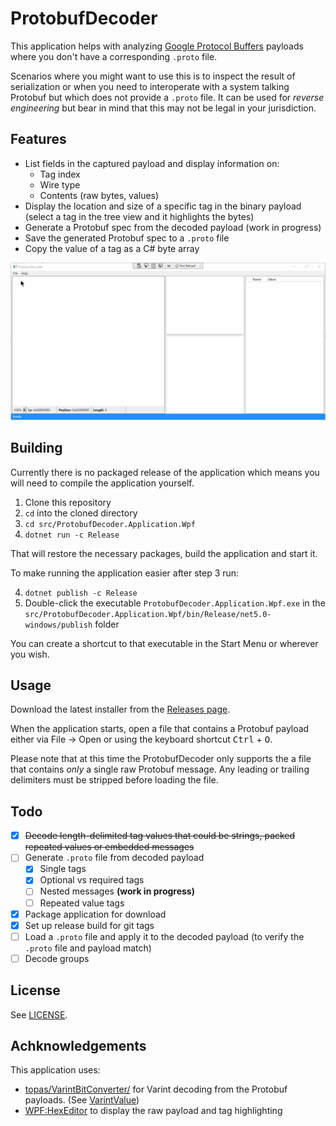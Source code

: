 # ProtobufDecoder

This application helps with analyzing [Google Protocol Buffers](https://developers.google.com/protocol-buffers) payloads where you don't have a corresponding `.proto` file.

Scenarios where you might want to use this is to inspect the result of serialization or when you need to interoperate with a system talking Protobuf but which does not provide a `.proto` file. 
It can be used for _reverse engineering_ but bear in mind that this may not be legal in your jurisdiction.

## Features

- List fields in the captured payload and display information on:
  - Tag index
  - Wire type
  - Contents (raw bytes, values) 
- Display the location and size of a specific tag in the binary payload (select a tag in the tree view and it highlights the bytes)
- Generate a Protobuf spec from the decoded payload (work in progress)
- Save the generated Protobuf spec to a `.proto` file
- Copy the value of a tag as a C# byte array

![animated application demo](./app-demo.gif)

## Building

Currently there is no packaged release of the application which means you will need to compile the application yourself.

1. Clone this repository
2. `cd` into the cloned directory
3. `cd src/ProtobufDecoder.Application.Wpf`
4. `dotnet run -c Release`

That will restore the necessary packages, build the application and start it.

To make running the application easier after step 3 run:

4. `dotnet publish -c Release`
5. Double-click the executable `ProtobufDecoder.Application.Wpf.exe` in the `src/ProtobufDecoder.Application.Wpf/bin/Release/net5.0-windows/publish` folder

You can create a shortcut to that executable in the Start Menu or wherever you wish.

## Usage

Download the latest installer from the [Releases page](https://github.com/sandermvanvliet/ProtobufDecoder/releases).


When the application starts, open a file that contains a Protobuf payload either via File -> Open or using the keyboard shortcut <kbd>Ctrl</kbd> + <kbd>O</kbd>.

Please note that at this time the ProtobufDecoder only supports the a file that contains _only_ a single raw Protobuf message. Any leading or trailing delimiters must be stripped before loading the file.

## Todo

- [X] ~~Decode length-delimited tag values that could be strings, packed repeated values or embedded messages~~
- [ ] Generate `.proto` file from decoded payload
  - [x] Single tags
  - [x] Optional vs required tags
  - [ ] Nested messages **(work in progress)**
  - [ ] Repeated value tags
- [x] Package application for download
- [x] Set up release build for git tags
- [ ] Load a `.proto` file and apply it to the decoded payload (to verify the `.proto` file and payload match)
- [ ] Decode groups

## License

See [LICENSE](./LICENSE).

## Achknowledgements

This application uses:

- [topas/VarintBitConverter/](https://github.com/topas/VarintBitConverter/) for Varint decoding from the Protobuf payloads. (See [VarintValue](./src/ProtobufDecoder/VarintValue.cs))
- [WPF:HexEditor](https://github.com/abbaye/WPFHexEditorControl) to display the raw payload and tag highlighting
